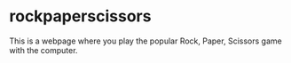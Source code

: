 # rockpaperscissors
This is a webpage where you play the popular Rock, Paper, Scissors game with the computer.
